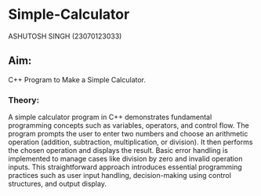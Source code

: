 # Simple-Calculator

ASHUTOSH SINGH (23070123033)

## Aim:

C++ Program to Make a Simple Calculator.

### Theory:

A simple calculator program in C++ demonstrates fundamental programming concepts such as variables, operators, and control flow. The program prompts the user to enter two numbers and choose an arithmetic operation (addition, subtraction, multiplication, or division). It then performs the chosen operation and displays the result. Basic error handling is implemented to manage cases like division by zero and invalid operation inputs. This straightforward approach introduces essential programming practices such as user input handling, decision-making using control structures, and output display.

